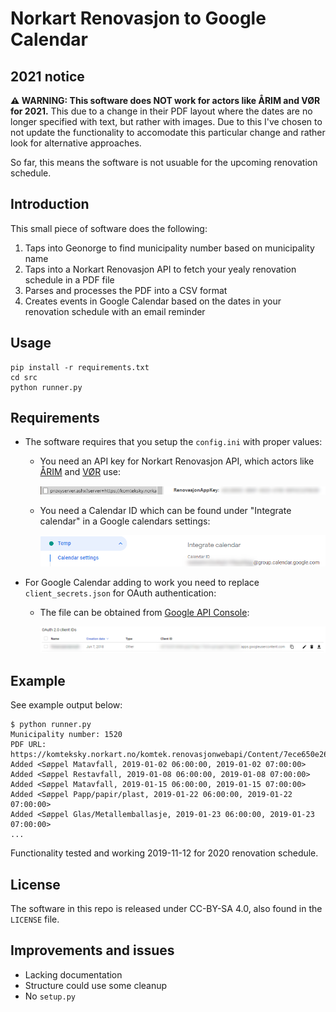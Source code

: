 # Norkart Renovasjon to Google Calendar

## 2021 notice

**⚠️ WARNING: This software does NOT work for actors like ÅRIM and VØR for 2021.** This due to a change in their PDF layout where the dates are no longer specified with text, but rather with images. Due to this I've chosen to not update the functionality to accomodate this particular change and rather look for alternative approaches.

So far, this means the software is not usuable for the upcoming renovation schedule.

## Introduction

This small piece of software does the following:

1. Taps into Geonorge to find municipality number based on municipality name
2. Taps into a Norkart Renovasjon API to fetch your yealy renovation schedule in a PDF file
3. Parses and processes the PDF into a CSV format
4. Creates events in Google Calendar based on the dates in your renovation schedule with an email reminder

## Usage

    pip install -r requirements.txt
    cd src
    python runner.py

## Requirements

- The software requires that you setup the `config.ini` with proper values:

  - You need an API key for Norkart Renovasjon API, which actors like [ÅRIM](http://arim.no/din-renovasjon/n%C3%A5r-blir-avfallet-mitt-henta) and [VØR](http://www.vor.no/toemekalender.6137546-470570.html) use:

    <img src="resources/example_api_key.png" alt="API-key from Chrome DevTools" width="640"/>

  - You need a Calendar ID which can be found under "Integrate calendar" in a Google calendars settings:

    <img src="resources/example_calendar_id.png" alt="Calendar ID from Google Calendar settings" width="640"/>

- For Google Calendar adding to work you need to replace `client_secrets.json` for OAuth authentication:

  - The file can be obtained from [Google API Console](https://console.developers.google.com/apis/credentials):

    <img src="resources/example_client_secrets.png" alt="Client secrets from Google API Console" width="640"/>

## Example

See example output below:

    $ python runner.py
    Municipality number: 1520
    PDF URL: https://komteksky.norkart.no/komtek.renovasjonwebapi/Content/7ece650e2665497f9bac50aa9efb1137/T%C3%B8mmekalender.pdf
    Added <Søppel Matavfall, 2019-01-02 06:00:00, 2019-01-02 07:00:00>
    Added <Søppel Restavfall, 2019-01-08 06:00:00, 2019-01-08 07:00:00>
    Added <Søppel Matavfall, 2019-01-15 06:00:00, 2019-01-15 07:00:00>
    Added <Søppel Papp/papir/plast, 2019-01-22 06:00:00, 2019-01-22 07:00:00>
    Added <Søppel Glas/Metallemballasje, 2019-01-23 06:00:00, 2019-01-23 07:00:00>
    ...

Functionality tested and working 2019-11-12 for 2020 renovation schedule.

## License

The software in this repo is released under CC-BY-SA 4.0, also found in the `LICENSE` file.

## Improvements and issues

- Lacking documentation
- Structure could use some cleanup
- No `setup.py`
